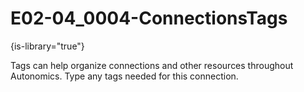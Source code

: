# E02-04_0004-ConnectionsTags

{is-library="true"}

<snippet id="E02-04_0004-ConnectionsTags_snippet">



Tags can help organize connections and other resources throughout Autonomics. Type any tags needed for this connection.


</snippet>